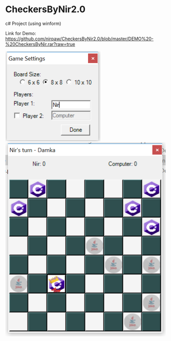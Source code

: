 # CheckersByNir2.0
c# Project (using winform)

Link for Demo:
https://github.com/nirpaw/CheckersByNir2.0/blob/master/DEMO%20-%20CheckersByNir.rar?raw=true

![alt text](https://github.com/nirpaw/CheckersByNir2.0/blob/master/ch1.PNG?raw=true)
![alt text](https://github.com/nirpaw/CheckersByNir2.0/blob/master/ch2.PNG?raw=true)
